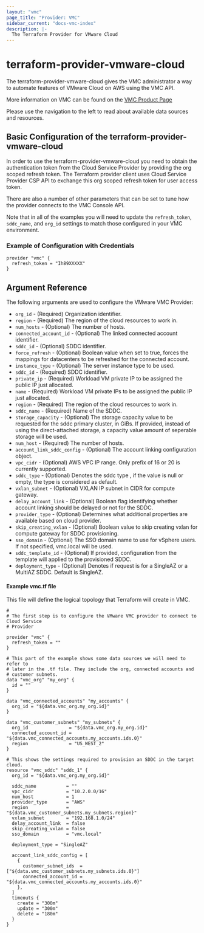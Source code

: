 ```yaml
---
layout: "vmc"
page_title: "Provider: VMC"
sidebar_current: "docs-vmc-index"
description: |-
  The Terraform Provider for VMware Cloud
---
```


# terraform-provider-vmware-cloud

The terraform-provider-vmware-cloud gives the VMC administrator a way to automate features
of VMware Cloud on AWS using the VMC API.

More information on VMC can be found on the [VMC Product
Page](https://cloud.vmware.com/vmc-aws)

Please use the navigation to the left to read about available data sources and
resources.

## Basic Configuration of the terraform-provider-vmware-cloud

In order to use the terraform-provider-vmware-cloud you need to obtain the authentication
token from the Cloud Service Provider by providing the org scoped refresh token. 
The Terraform provider client uses Cloud Service Provider CSP API 
to exchange this org scoped refresh token for user access token. 


There are also a number of other parameters that can be set to tune how the
provider connects to the VMC Console API. 

Note that in all of the examples you will need to update the `refresh_token`,
`sddc_name`, and `org_id` settings to match those configured in your VMC
environment.

### Example of Configuration with Credentials

```hcl
provider "vmc" {
  refresh_token = "Ih89XXXXX"
}

```

## Argument Reference

The following arguments are used to configure the VMware VMC Provider:

* `org_id` - (Required) Organization identifier.
* `region` - (Required) The region of the cloud resources to work in.
* `num_hosts` - (Optional) The number of hosts.
* `connected_account_id` - (Optional) The linked connected account identifier.
* `sddc_id` - (Optional) SDDC identifier.
* `force_refresh` - (Optional) Boolean value when set to true, forces the mappings for datacenters 
   to be refreshed for the connected account.
* `instance_type` - (Optional) The server instance type to be used.
* `sddc_id` - (Required) SDDC identifier.
* `private_ip` - (Required) Workload VM private IP to be assigned the public IP just allocated.
* `name` - (Required) Workload VM private IPs to be assigned the public IP just allocated.
* `region` - (Required)  The region of the cloud resources to work in.
* `sddc_name` - (Required) Name of the SDDC.
* `storage_capacity` - (Optional) The storage capacity value to be requested for the sddc 
   primary cluster, in GiBs. If provided, instead of using the direct-attached storage, a 
   capacity value amount of seperable storage will be used.
* `num_host` - (Required) The number of hosts.
* `account_link_sddc_config` - (Optional) The account linking configuration object.
* `vpc_cidr` - (Optional) AWS VPC IP range. Only prefix of 16 or 20 is currently supported.
* `sddc_type` - (Optional) Denotes the sddc type , if the value is null or empty, the type 
   is considered as default.
* `vxlan_subnet` - (Optional) VXLAN IP subnet in CIDR for compute gateway.
* `delay_account_link` - (Optional)  Boolean flag identifying whether account linking 
   should be delayed or not for the SDDC.
* `provider_type` - (Optional)  Determines what additional properties are available 
   based on cloud provider.
* `skip_creating_vxlan` - (Optional) Boolean value to skip creating vxlan for 
   compute gateway for SDDC provisioning.
* `sso_domain` - (Optional) The SSO domain name to use for vSphere users. 
   If not specified, vmc.local will be used.
* `sddc_template_id` - (Optional) If provided, configuration from the template will 
   applied to the provisioned SDDC.
* `deployment_type` - (Optional) Denotes if request is for a SingleAZ 
   or a MultiAZ SDDC. Default is SingleAZ.

#### Example vmc.tf file

This file will define the logical topology that Terraform will
create in VMC.

```hcl
#
# The first step is to configure the VMware VMC provider to connect to Cloud Service 
# Provider 

provider "vmc" {
  refresh_token = ""
}

# This part of the example shows some data sources we will need to refer to
# later in the .tf file. They include the org, connected accounts and 
# customer subnets.
data "vmc_org" "my_org" {
  id = ""
}

data "vmc_connected_accounts" "my_accounts" {
  org_id = "${data.vmc_org.my_org.id}"
}

data "vmc_customer_subnets" "my_subnets" {
  org_id               = "${data.vmc_org.my_org.id}"
  connected_account_id = "${data.vmc_connected_accounts.my_accounts.ids.0}"
  region               = "US_WEST_2"
}

# This shows the settings required to provision an SDDC in the target cloud.
resource "vmc_sddc" "sddc_1" {
  org_id = "${data.vmc_org.my_org.id}"

  sddc_name           = ""
  vpc_cidr            = "10.2.0.0/16"
  num_host            = 1
  provider_type       = "AWS"
  region              = "${data.vmc_customer_subnets.my_subnets.region}"
  vxlan_subnet        = "192.168.1.0/24"
  delay_account_link  = false
  skip_creating_vxlan = false
  sso_domain          = "vmc.local"

  deployment_type = "SingleAZ"

  account_link_sddc_config = [
    {
      customer_subnet_ids  = ["${data.vmc_customer_subnets.my_subnets.ids.0}"]
      connected_account_id = "${data.vmc_connected_accounts.my_accounts.ids.0}"
    },
  ]
  timeouts {
    create = "300m"
    update = "300m"
    delete = "180m"
  }
}

```


